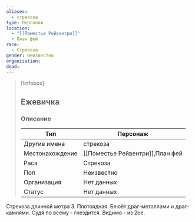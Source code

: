 ```yaml
---
aliases:
  - стрекоза
type: Персонаж
location:
  - "[[Поместье Рейвентри]]"
  - План фей
race:
  - Стрекоза
gender: Неизвестно
organisation: 
dead:
---
```


> [!infobox]
> 
> ## Ежевичка
> 
> ### Описание
> 
> | Тип | Персонаж |
> | --- | --- |
> | Другие имена| стрекоза |
> | Местонахождение | [[Поместье Рейвентри]],План фей |
> | Раса | Стрекоза |
> | Пол | Неизвестно |
> | Организация | Нет данных |
> | Статус | Нет данных |

Стрекоза длинной метра 3. Плотоядная. Блюёт драг-металлами и драг-камнями. Судя по всему - гнездится.
Видимо - из 2ое.